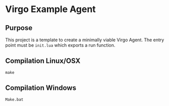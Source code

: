 # Virgo Example Agent

## Purpose

This project is a template to create a minimally viable Virgo Agent. The entry
point must be ```init.lua``` which exports a run function.

## Compilation Linux/OSX

```
make
```

## Compilation Windows

```
Make.bat
```
